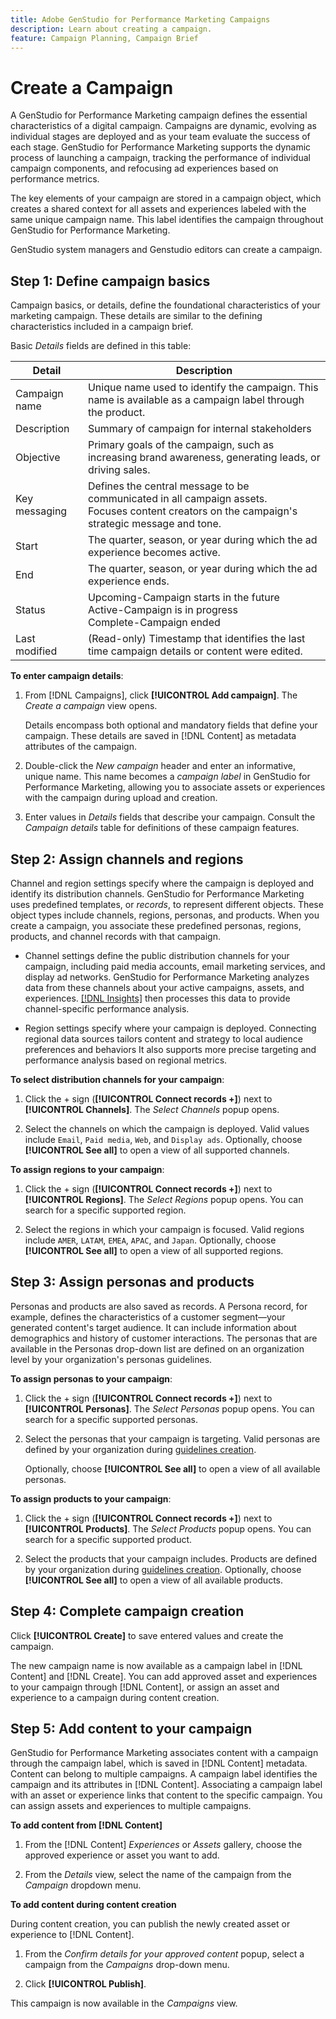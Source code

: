 ```yaml
---
title: Adobe GenStudio for Performance Marketing Campaigns
description: Learn about creating a campaign.
feature: Campaign Planning, Campaign Brief
---
```

# Create a Campaign

A GenStudio for Performance Marketing campaign defines the essential characteristics of a digital campaign. Campaigns are dynamic, evolving as individual stages are deployed and as your team evaluate the success of each stage. GenStudio for Performance Marketing supports the dynamic process of launching a campaign, tracking the performance of individual campaign components, and refocusing ad experiences based on performance metrics.

The key elements of your campaign are stored in a campaign object, which creates a shared context for all assets and experiences labeled with the same unique campaign name. This label identifies the campaign throughout GenStudio for Performance Marketing.

GenStudio system managers and Genstudio editors can create a campaign.

## Step 1: Define campaign basics

Campaign basics, or details, define the foundational characteristics of your marketing campaign. These details are similar to the defining characteristics included in a campaign brief. 

Basic _Details_ fields are defined in this table:

| Detail     | Description |
|------------|-------------|
| Campaign name   | Unique name used to identify the campaign. This name is available as a campaign label through the product. |
| Description     | Summary of campaign for internal stakeholders   |
| Objective       | Primary goals of the campaign, such as increasing brand awareness, generating leads, or driving sales. |
| Key messaging   | Defines the central message to be communicated in all campaign assets.<br>Focuses content creators on the campaign's strategic message and tone.                                                                                              |
| Start           | The quarter, season, or year during which the ad experience becomes active.                       |
| End             | The quarter, season, or year during which the ad experience ends.                                 |
| Status          | Upcoming-Campaign starts in the future<br>Active-Campaign is in progress<br>Complete-Campaign ended |
| Last modified   | (Read-only) Timestamp that identifies the last time campaign details or content were edited.                  |

**To enter campaign details**:

1. From [!DNL Campaigns], click **[!UICONTROL Add campaign]**. The _Create a campaign_ view opens.

   Details encompass both optional and mandatory fields that define your campaign. These details are saved in [!DNL Content] as metadata attributes of the campaign.

1. Double-click the _New campaign_ header and enter an informative, unique name. This name becomes a _campaign label_ in GenStudio for Performance Marketing, allowing you to associate assets or experiences with the campaign during upload and creation.

1. Enter values in _Details_ fields that describe your campaign. Consult the _Campaign details_ table for definitions of these campaign features.

## Step 2: Assign channels and regions

Channel and region settings specify where the campaign is deployed and identify its distribution channels. GenStudio for Performance Marketing uses predefined templates, or _records_, to represent different objects. These object types include channels, regions, personas, and products. When you create a campaign, you associate these predefined personas, regions, products, and channel records with that campaign.

* Channel settings define the public distribution channels for your campaign, including paid media accounts, email marketing services, and display ad networks. GenStudio for Performance Marketing analyzes data from these channels about your active campaigns, assets, and experiences. [[!DNL Insights]](/help/user-guide/insights/overview.md) then processes this data to provide channel-specific performance analysis.

* Region settings specify where your campaign is deployed. Connecting regional data sources tailors content and strategy to local audience preferences and behaviors It also supports more precise targeting and performance analysis based on regional metrics.

**To select distribution channels for your campaign**:

1. Click the + sign (**[!UICONTROL Connect records +]**) next to **[!UICONTROL Channels]**.
   The _Select Channels_ popup opens.

1. Select the channels on which the campaign is deployed. Valid values include `Email`, `Paid media`, `Web`, and `Display ads`.
   Optionally, choose **[!UICONTROL See all]** to open a view of all supported channels.

**To assign regions to your campaign**:

1. Click the + sign (**[!UICONTROL Connect records +]**) next to **[!UICONTROL Regions]**.
   The _Select Regions_ popup opens. You can search for a specific supported region.

1. Select the regions in which your campaign is focused. Valid regions include `AMER`, `LATAM`, `EMEA`, `APAC`, and `Japan`.
   Optionally, choose **[!UICONTROL See all]** to open a view of all supported regions.

## Step 3: Assign personas and products

Personas and products are also saved as records. A Persona record, for example, defines the characteristics of a customer segment—your generated content's target audience. It can include information about demographics and history of customer interactions. The personas that are available in the Personas drop-down list are defined on an organization level by your organization's personas guidelines.

**To assign personas to your campaign**:

1. Click the + sign (**[!UICONTROL Connect records +]**) next to **[!UICONTROL Personas]**.
   The _Select Personas_ popup opens. You can search for a specific supported personas.

1. Select the personas that your campaign is targeting. Valid personas are defined by your organization during [guidelines creation](/help/user-guide/guidelines/personas.md).

   Optionally, choose **[!UICONTROL See all]** to open a view of all available personas.

**To assign products to your campaign**:

1. Click the + sign (**[!UICONTROL Connect records +]**) next to **[!UICONTROL Products]**.
   The _Select Products_ popup opens. You can search for a specific supported product.

1. Select the products that your campaign includes. Products are defined by your organization during [guidelines creation](/help/user-guide/guidelines/products.md).
   Optionally, choose **[!UICONTROL See all]** to open a view of all available products.

## Step 4: Complete campaign creation

Click **[!UICONTROL Create]** to save entered values and create the campaign.

The new campaign name is now available as a campaign label in [!DNL Content] and [!DNL Create]. You can add approved asset and experiences to your campaign through [!DNL Content], or assign an asset and experience to a campaign during content creation.

## Step 5: Add content to your campaign

GenStudio for Performance Marketing associates content with a campaign through the campaign label, which is saved in [!DNL Content] metadata. Content can belong to multiple campaigns.  A campaign label identifies the campaign and its attributes in [!DNL Content]. Associating a campaign label with an asset or experience links that content to the specific campaign. You can assign assets and experiences to multiple campaigns.

**To add content from [!DNL Content]**

1. From the [!DNL Content] _Experiences_ or _Assets_ gallery, choose the approved experience or asset you want to add.

1. From the _Details_ view, select the name of the campaign from the _Campaign_ dropdown menu.

**To add content during content creation**

During content creation, you can publish the newly created asset or experience to [!DNL Content].

1. From the _Confirm details for your approved content_ popup, select a campaign from the _Campaigns_ drop-down menu.

1. Click **[!UICONTROL Publish]**.

This campaign is now available in the _Campaigns_ view.
